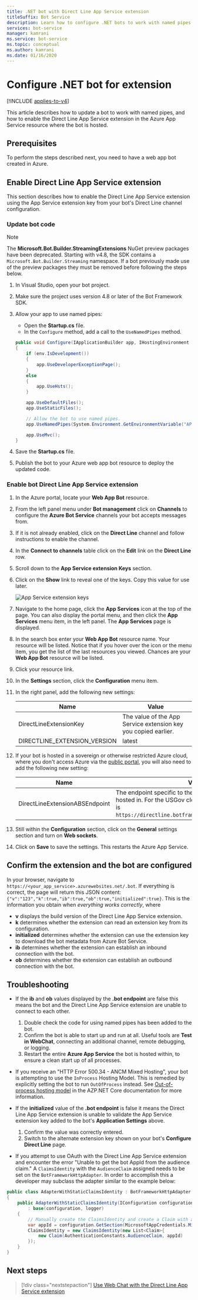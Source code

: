 ```yaml
---
title: .NET bot with Direct Line App Service extension
titleSuffix: Bot Service
description: Learn how to configure .NET bots to work with named pipes. See how to enable the Direct Line App Service extension and how to configure bots to use the extension.
services: bot-service
manager: kamrani
ms.service: bot-service
ms.topic: conceptual
ms.author: kamrani
ms.date: 01/16/2020
---
```


# Configure .NET bot for extension

[!INCLUDE [applies-to-v4](includes/applies-to-v4-current.md)]

This article describes how to update a bot to work with named pipes, and how to enable the Direct Line App Service extension in the Azure App Service resource where the bot is hosted.

## Prerequisites

To perform the steps described next, you need to have a web app bot created in Azure.

## Enable Direct Line App Service extension

This section describes how to enable the Direct Line App Service extension using the App Service extension key from your bot's Direct Line channel configuration.

### Update bot code

> [!NOTE]
> The **Microsoft.Bot.Builder.StreamingExtensions** NuGet preview packages have been deprecated. Starting with v4.8, the SDK contains a `Microsoft.Bot.Builder.Streaming` namespace. If a bot previously made use of the preview packages they must be removed before following the steps below.

1. In Visual Studio, open your bot project.
1. Make sure the project uses version 4.8 or later of the Bot Framework SDK.
1. Allow your app to use named pipes:
    - Open the **Startup.cs** file.
    - In the `Configure` method, add a call to the `UseNamedPipes` method.

    ```csharp
    public void Configure(IApplicationBuilder app, IHostingEnvironment env)
    {
        if (env.IsDevelopment())
        {
            app.UseDeveloperExceptionPage();
        }
        else
        {
            app.UseHsts();
        }

        app.UseDefaultFiles();
        app.UseStaticFiles();

        // Allow the bot to use named pipes.
        app.UseNamedPipes(System.Environment.GetEnvironmentVariable("APPSETTING_WEBSITE_SITE_NAME") + ".directline");

        app.UseMvc();
    }
    ```

1. Save the **Startup.cs** file.

1. Publish the bot to your Azure web app bot resource to deploy the updated code.

### Enable bot Direct Line App Service extension

1. In the Azure portal, locate your **Web App Bot** resource.
1. From the left panel menu under **Bot management** click on **Channels** to configure the **Azure Bot Service** channels your bot accepts messages from.
1. If it is not already enabled, click on the **Direct Line** channel and follow instructions to enable the channel.
1. In the **Connect to channels** table click on the **Edit** link on the **Direct Line** row.
1. Scroll down to the **App Service extension Keys** section.
1. Click on the **Show** link to reveal one of the keys. Copy this value for use later.

    ![App Service extension keys](./media/channels/direct-line-extension-extension-keys.png)

1. Navigate to the home page, click the **App Services** icon at the top of the page. You can also display the portal menu, and then click the **App Services** menu item, in the left panel. The **App Services** page is displayed.
1. In the search box enter your **Web App Bot** resource name. Your resource will be listed.
Notice that if you hover over the icon or the menu item, you get the list of the last resources you viewed. Chances are your **Web App Bot** resource will be listed.
1. Click your resource link.
1. In the **Settings** section, click the **Configuration** menu item.
1. In the right panel, add the following new settings:

    |Name|Value|
    |---|---|
    |DirectLineExtensionKey|The value of the App Service extension key you copied earlier.|
    |DIRECTLINE_EXTENSION_VERSION|latest|

1. If your bot is hosted in a sovereign or otherwise restricted Azure cloud, where you don't access Azure via the [public portal](https://portal.azure.com), you will also need to add the following new setting:

    |Name|Value|
    |---|---|
    |DirectLineExtensionABSEndpoint|The endpoint specific to the Azure cloud your bot is hosted in. For the USGov cloud for example, the endpoint is `https://directline.botframework.azure.us/v3/extension`.|

1. Still within the **Configuration** section, click on the **General** settings section and turn on **Web sockets**.
1. Click on **Save** to save the settings. This restarts the Azure App Service.

## Confirm the extension and the bot are configured

In your browser, navigate to `https://<your_app_service>.azurewebsites.net/.bot`.
If everything is correct, the page will return this JSON content: `{"v":"123","k":true,"ib":true,"ob":true,"initialized":true}`. This is the information you obtain when *everything works correctly*, where

- **v** displays the build version of the Direct Line App Service extension.
- **k** determines whether the extension can read an extension key from its configuration.
- **initialized** determines whether the extension can use the extension key to download the bot metadata from Azure Bot Service.
- **ib** determines whether the extension can establish an inbound connection with the bot.
- **ob** determines whether the extension can establish an outbound connection with the bot.

## Troubleshooting

- If the **ib** and **ob** values displayed by the **.bot endpoint** are false this means the bot and the Direct Line App Service extension are unable to connect to each other.
    1. Double check the code for using named pipes has been added to the bot.
    1. Confirm the bot is able to start up and run at all. Useful tools are **Test in WebChat**, connecting an additional channel, remote debugging, or logging.
    1. Restart the entire **Azure App Service** the bot is hosted within, to ensure a clean start up of all processes.

- If you receive an "HTTP Error 500.34 - ANCM Mixed Hosting", your bot is attempting to use the `InProcess` Hosting Model. This is remedied by explicitly setting the bot to run `OutOfProcess` instead. See [Out-of-process hosting model](https://docs.microsoft.com/aspnet/core/host-and-deploy/aspnet-core-module?view=aspnetcore-3.1&preserve-view=true#out-of-process-hosting-model) in the AZP.NET Core documentation for more information.

- If the **initialized** value of the **.bot endpoint** is false it means the Direct Line App Service extension is unable to validate the App Service extension key added to the bot's **Application Settings** above.
    1. Confirm the value was correctly entered.
    1. Switch to the alternate extension key shown on your bot's **Configure Direct Line** page.

- If you attempt to use OAuth with the Direct Line App Service extension and encounter the error "Unable to get the bot AppId from the audience claim." A `ClaimsIdentity` with the `AudienceClaim` assigned needs to be set on the `BotFrameworkHttpAdapter`. In order to accomplish this a developer may subclass the adapter similar to the example below:

```csharp
public class AdapterWithStaticClaimsIdentity : BotFrameworkHttpAdapter
{
    public AdapterWithStaticClaimsIdentity(IConfiguration configuration, ILogger<BotFrameworkHttpAdapter> logger, ConversationState conversationState = null)
        : base(configuration, logger)
    {
        // Manually create the ClaimsIdentity and create a Claim with a valid AudienceClaim and the AppID for a bot using the Direct Line App Service extension.
        var appId = configuration.GetSection(MicrosoftAppCredentials.MicrosoftAppIdKey)?.Value;
        ClaimsIdentity = new ClaimsIdentity(new List<Claim>{
            new Claim(AuthenticationConstants.AudienceClaim, appId)
        });
    }
}
```

## Next steps

> [!div class="nextstepaction"]
> [Use Web Chat with the Direct Line App Service extension](./bot-service-channel-directline-extension-webchat-client.md)
